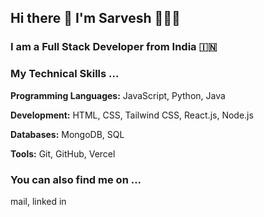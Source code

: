 ## Hi there 👋 I'm Sarvesh 👨🏻‍💻

### I am a Full Stack Developer from India 🇮🇳

### My Technical Skills ...
 **Programming Languages:** JavaScript, Python, Java
 
 **Development:** HTML, CSS, Tailwind CSS, React.js, Node.js
 
 **Databases:** MongoDB, SQL
 
 **Tools:** Git, GitHub, Vercel


### You can also find me on ...
mail, linked in

<!--
**Sarvesh-Damle/Sarvesh-Damle** is a ✨ _special_ ✨ repository because its `README.md` (this file) appears on your GitHub profile.

Here are some ideas to get you started:

- 🔭 I’m currently working on ...
- 🌱 I’m currently learning ...
- 👯 I’m looking to collaborate on ...
- 🤔 I’m looking for help with ...
- 💬 Ask me about ...
- 📫 How to reach me: ...
- 😄 Pronouns: ...
- ⚡ Fun fact: ...
-->
